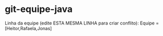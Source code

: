 # git-equipe-java
Linha da equipe (edite ESTA MESMA LINHA para criar conflito): Equipe = [Heitor,Rafaela,Jonas]
